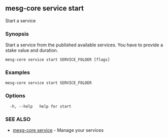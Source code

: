 ## mesg-core service start

Start a service

### Synopsis

Start a service from the published available services. You have to provide a stake value and duration.

```
mesg-core service start SERVICE_FOLDER [flags]
```

### Examples

```
mesg-core service start SERVICE_FOLDER
```

### Options

```
  -h, --help   help for start
```

### SEE ALSO

* [mesg-core service](mesg-core_service.md)	 - Manage your services

